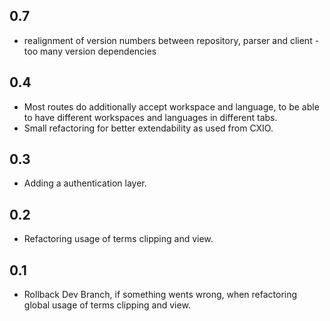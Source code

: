 ## 0.7
* realignment of version numbers between repository, parser and client - too many version dependencies
## 0.4
* Most routes do additionally accept workspace and language, to be able to have different workspaces and languages
in different tabs.
* Small refactoring for better extendability as used from CXIO.
## 0.3
* Adding a authentication layer.
## 0.2
* Refactoring usage of terms clipping and view.
## 0.1
* Rollback Dev Branch, if something wents wrong, when refactoring global usage of terms clipping and view.
